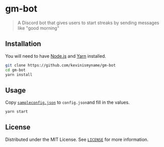 # gm-bot

> A Discord bot that gives users to start streaks by sending messages like "good morning"

## Installation

You will need to have [Node.js](https://nodejs.org/en/) and [Yarn](https://yarnpkg.com/en/) installed.

```sh
git clone https://github.com/kevinismyname/gm-bot
cd gm-bot
yarn install
```

## Usage

Copy [`sampleconfig.json`](./sampleconfig.json) to `config.json`and fill in the values.

```sh
yarn start
```

## License
Distributed under the MIT License. See [`LICENSE`](./LICENSE) for more information.